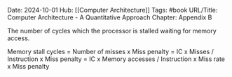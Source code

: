 Date: 2024-10-01
Hub: [[Computer Architecture]]
Tags: #book
URL/Title: Computer Architecture - A Quantitative Approach
Chapter: Appendix B

The number of cycles which the processor is stalled waiting for memory access. 

Memory stall cycles = Number of misses x Miss penalty
= IC x Misses / Instruction x Miss penalty
= IC x Memory accesses / Instruction x Miss rate x Miss penalty

